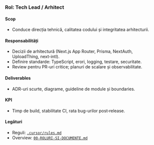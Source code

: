 ### Rol: Tech Lead / Arhitect

#### Scop
- Conduce direcția tehnică, calitatea codului și integritatea arhitecturii.

#### Responsabilități
- Decizii de arhitectură (Next.js App Router, Prisma, NextAuth, UploadThing, next-intl).
- Definire standarde: TypeScript, erori, logging, testare, securitate.
- Review pentru PR-uri critice; planuri de scalare și observabilitate.

#### Deliverables
- ADR-uri scurte, diagrame, guideline de module și boundaries.

#### KPI
- Timp de build, stabilitate CI, rata bug-urilor post‑release.

#### Legături
- Reguli: [`.cursor/rules.md`](../.cursor/rules.md)
- Overview: [`00-ROLURI-SI-DOCUMENTE.md`](./00-ROLURI-SI-DOCUMENTE.md)

